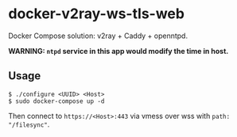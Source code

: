 # docker-v2ray-ws-tls-web
Docker Compose solution: v2ray + Caddy + openntpd.

**WARNING: `ntpd` service in this app would modify the time in host.**

## Usage

```
$ ./configure <UUID> <Host>
$ sudo docker-compose up -d
```

Then connect to `https://<Host>:443` via vmess over wss with `path: "/filesync"`.
